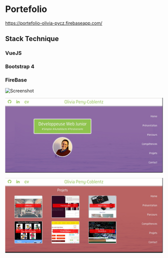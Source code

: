 # Portefolio

https://portefolio-olivia-pycz.firebaseapp.com/

## Stack Technique

### VueJS

### Bootstrap 4

### FireBase


![Screenshot](https://github.com/oliviapycz/portfolio/develop/docs/portfolio_home.jpg)

![screenshots](https://github.com/oliviapycz/portfolio/raw/develop/docs/portfolio_home.jpg)

![screenshots](https://github.com/oliviapycz/portfolio/raw/develop/docs/portfolio_projets.jpg)
